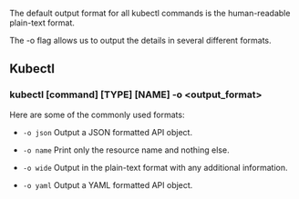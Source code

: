 The default output format for all kubectl commands is the human-readable plain-text format.

The -o flag allows us to output the details in several different formats.

## Kubectl

### kubectl [command] [TYPE] [NAME] -o <output_format>

Here are some of the commonly used formats:

* `-o json` Output a JSON formatted API object.

* `-o name` Print only the resource name and nothing else.

* `-o wide` Output in the plain-text format with any additional information.

* `-o yaml` Output a YAML formatted API object.